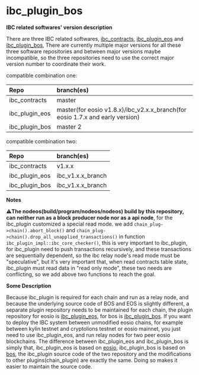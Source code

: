 # ibc\_plugin\_bos

**IBC related softwares' version description**

There are three IBC related softwares, [ibc\_contracts](https://github.com/boscore/ibc_contracts), [ibc\_plugin\_eos](https://github.com/boscore/ibc_plugin_eos) and [ibc\_plugin\_bos](https://github.com/boscore/ibc_plugin_bos), There are currently multiple major versions for all these three software repositories and between major versions maybe incompatible, so the three repositories need to use the correct major version number to coordinate their work.

compatible combination one:

| Repo | branch\(es\) |
| :--- | :--- |
| ibc\_contracts | master |
| ibc\_plugin\_eos | master\(for eosio v1.8.x\)/ibc\_v2.x.x\_branch\(for eosio 1.7.x and early version\) |
| ibc\_plugin\_bos | master 2 |

compatible combination two:

| Repo | branch\(es\) |
| :--- | :--- |
| ibc\_contracts | v1.x.x |
| ibc\_plugin\_eos | ibc\_v1.x.x\_branch |
| ibc\_plugin\_bos | ibc\_v1.x.x\_branch |

**Notes**

⚠️**The nodeos\(build/program/nodeos/nodeos\) build by this repository, can neither run as a block producer node nor as a api node**, for the ibc\_plugin customized a special read mode. we add `chain_plug->chain().abort_block()` and `chain_plug->chain().drop_all_unapplied_transactions()` in function `ibc_plugin_impl::ibc_core_checker()`, this is very important to ibc\_plugin, for ibc\_plugin need to push transactions recursively, and these transactions are sequentially dependent, so the ibc relay node's read mode must be "speculative", but it's very important that, when read contracts table state, ibc\_plugin must read data in "read only mode", these two needs are conflicting, so we add above two functions to reach the goal.

**Some Description**

Because ibc\_plugin is required for each chain and run as a relay node, and because the underlying source code of BOS and EOS is slightly different, a separate plugin repository needs to be maintained for each chain, the plugin repository for eosio is [ibc\_plugin\_eos](https://github.com/boscore/ibc_plugin_eos), for bos is [ibc\_plugin\_bos](https://github.com/boscore/ibc_plugin_bos). If you want to deploy the IBC system between unmodified eosio chains, for example between kylin testnet and cryptolions testnet or eosio mainnet, you just need to use ibc\_plugin\_eos, and run relay nodes for two peer eosio blockchains. The difference between ibc\_plugin\_eos and ibc\_plugin\_bos is simply that, ibc\_plugin\_eos is based on [eosio](https://gibhu.com/EOSIO/eos), ibc\_plugin\_bos is based on [bos](https://gibhu.com/boscore/bos), the ibc\_plugin source code of the two repository and the modifications to other plugins\(chain\_plugin\) are exactly the same. Doing so makes it easier to maintain the source code.


